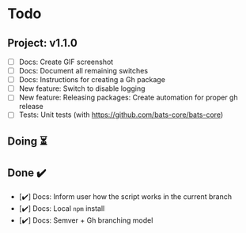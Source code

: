 # Todo

## Project: v1.1.0
  - [ ] Docs: Create GIF screenshot  
  - [ ] Docs: Document all remaining switches
  - [ ] Docs: Instructions for creating a Gh package
  - [ ] New feature: Switch to disable logging
  - [ ] New feature: Releasing packages: Create automation for proper gh release
  - [ ] Tests: Unit tests (with https://github.com/bats-core/bats-core)

## Doing ⏳

## Done ✔️
  - [✔️] Docs: Inform user how the script works in the current branch
  - [✔️] Docs: Local `npm` install
  - [✔️] Docs: Semver + Gh branching model 